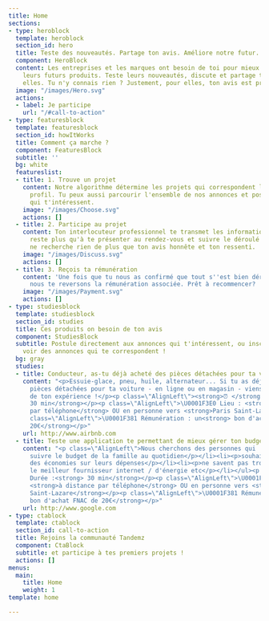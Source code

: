 ```yaml
---
title: Home
sections:
- type: heroblock
  template: heroblock
  section_id: hero
  title: Teste des nouveautés. Partage ton avis. Améliore notre futur.
  component: HeroBlock
  content: Les entreprises et les marques ont besoin de toi pour mieux construire
    leurs futurs produits. Teste leurs nouveautés, discute et partage ton avis avec
    elles. Tu n'y connais rien ? Justement, pour elles, ton avis est précieux !
  image: "/images/Hero.svg"
  actions:
  - label: Je participe
    url: "/#call-to-action"
- type: featuresblock
  template: featuresblock
  section_id: howItWorks
  title: Comment ça marche ?
  component: FeaturesBlock
  subtitle: ''
  bg: white
  featureslist:
  - title: 1. Trouve un projet
    content: Notre algorithme détermine les projets qui correspondent le plus à ton
      profil. Tu peux aussi parcourir l'ensemble de nos annonces et postuler à celles
      qui t'intéressent.
    image: "/images/Choose.svg"
    actions: []
  - title: 2. Participe au projet
    content: Ton interlocuteur professionnel te transmet les informations. Il ne te
      reste plus qu'à te présenter au rendez-vous et suivre le déroulé du test. On
      ne recherche rien de plus que ton avis honnête et ton ressenti.
    image: "/images/Discuss.svg"
    actions: []
  - title: 3. Reçois ta rémunération
    content: 'Une fois que tu nous as confirmé que tout s''est bien déroulé pour toi,
      nous te reversons la rémunération associée. Prêt à recommencer? '
    image: "/images/Payment.svg"
    actions: []
- type: studiesblock
  template: studiesblock
  section_id: studies
  title: Ces produits on besoin de ton avis
  component: StudiesBlock
  subtitle: Postule directement aux annonces qui t'intéressent, ou inscris-toi pour
    voir des annonces qui te correspondent !
  bg: gray
  studies:
  - title: Conducteur, as-tu déjà acheté des pièces détachées pour ta voiture ?
    content: "<p>Essuie-glace, pneu, huile, alternateur... Si tu as déjà acheté des
      pièces détachées pour ta voiture - en ligne ou en magasin - viens nous parler
      de ton expérience !</p><p class=\"AlignLeft\"><strong>⏰ </strong>Durée :<strong>
      30 min</strong></p><p class=\"AlignLeft\">\U0001F3E0 Lieu : <strong>à distance
      par téléphone</strong> OU en personne vers <strong>Paris Saint-Lazare</strong></p><p
      class=\"AlignLeft\">\U0001F381 Rémunération : un<strong> bon d'achat FNAC de
      20€</strong></p>"
    url: http://www.airbnb.com
  - title: Teste une application te permettant de mieux gérer ton budget familial
    content: "<p class=\"AlignLeft\">Nous cherchons des personnes qui :</p><ul><li><p>doivent
      suivre le budget de la famille au quotidien</p></li><li><p>souhaitent faire
      des économies sur leurs dépenses</p></li><li><p>ne savent pas trop comment trouver
      le meilleur fournisseur internet / d'énergie etc</p></li></ul><p class=\"AlignLeft\">⏰
      Durée :<strong> 30 min</strong></p><p class=\"AlignLeft\">\U0001F3E0 Lieu :
      <strong>à distance par téléphone</strong> OU en personne vers <strong>Paris
      Saint-Lazare</strong></p><p class=\"AlignLeft\">\U0001F381 Rémunération : <strong>un
      bon d'achat FNAC de 20€</strong></p>"
    url: http://www.google.com
- type: ctablock
  template: ctablock
  section_id: call-to-action
  title: Rejoins la communauté Tandemz
  component: CtaBlock
  subtitle: et participe à tes premiers projets !
  actions: []
menus:
  main:
    title: Home
    weight: 1
template: home

---
```

